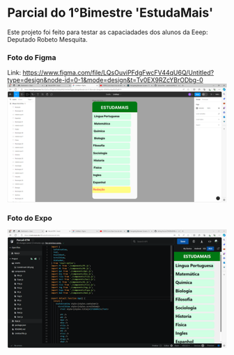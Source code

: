 # Parcial do 1°Bimestre 'EstudaMais' 

Este projeto foi feito para testar as capaciadades dos alunos da Eeep: Deputado Robeto Mesquita.

### Foto do Figma 
Link: https://www.figma.com/file/LQsOuviPFdgFwcFV44qU6Q/Untitled?type=design&node-id=0-1&mode=design&t=Tv0EX9RZcYBrODbg-0
![ft](./assets/fy.PNG)

### Foto do Expo
![ft](./assets/parc.PNG)
